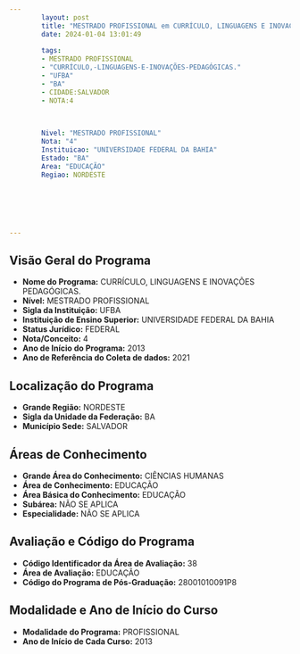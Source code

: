 ```yaml
---
        layout: post
        title: "MESTRADO PROFISSIONAL em CURRÍCULO, LINGUAGENS E INOVAÇÕES PEDAGÓGICAS. na UFBA  "
        date: 2024-01-04 13:01:49
     
        tags:
        - MESTRADO PROFISSIONAL
        - "CURRÍCULO,-LINGUAGENS-E-INOVAÇÕES-PEDAGÓGICAS."
        - "UFBA"
        - "BA"
        - CIDADE:SALVADOR
        - NOTA:4
        
       

        Nivel: "MESTRADO PROFISSIONAL"
        Nota: "4"
        Instituicao: "UNIVERSIDADE FEDERAL DA BAHIA"
        Estado: "BA"
        Area: "EDUCAÇÃO"
        Regiao: NORDESTE
        
        
        
        
        
        
---
```

## Visão Geral do Programa
- **Nome do Programa:** CURRÍCULO, LINGUAGENS E INOVAÇÕES PEDAGÓGICAS.
- **Nível:** MESTRADO PROFISSIONAL
- **Sigla da Instituição:** UFBA
- **Instituição de Ensino Superior:** UNIVERSIDADE FEDERAL DA BAHIA
- **Status Jurídico:** FEDERAL
- **Nota/Conceito:** 4
- **Ano de Início do Programa:** 2013
- **Ano de Referência do Coleta de dados:** 2021

## Localização do Programa
- **Grande Região:** NORDESTE
- **Sigla da Unidade da Federação:** BA
- **Município Sede:** SALVADOR

## Áreas de Conhecimento
- **Grande Área do Conhecimento:** CIÊNCIAS HUMANAS
- **Área de Conhecimento:** EDUCAÇÃO
- **Área Básica do Conhecimento:** EDUCAÇÃO
- **Subárea:** NÃO SE APLICA
- **Especialidade:** NÃO SE APLICA

## Avaliação e Código do Programa
- **Código Identificador da Área de Avaliação:** 38
- **Área de Avaliação:** EDUCAÇÃO
- **Código do Programa de Pós-Graduação:** 28001010091P8


## Modalidade e Ano de Início do Curso
- **Modalidade do Programa:** PROFISSIONAL
- **Ano de Início de Cada Curso:** 2013
